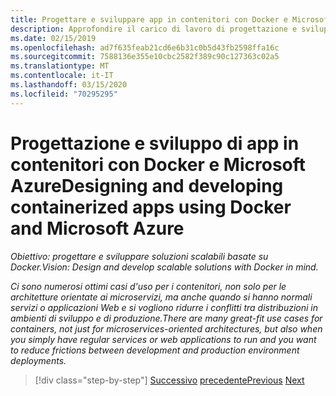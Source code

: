 ```yaml
---
title: Progettare e sviluppare app in contenitori con Docker e Microsoft Azure
description: Approfondire il carico di lavoro di progettazione e sviluppo nel ciclo di vita delle applicazioni Docker.
ms.date: 02/15/2019
ms.openlocfilehash: ad7f635feab21cd6e6b31c0b5d43fb2598ffa16c
ms.sourcegitcommit: 7588136e355e10cbc2582f389c90c127363c02a5
ms.translationtype: MT
ms.contentlocale: it-IT
ms.lasthandoff: 03/15/2020
ms.locfileid: "70295295"
---
```

# <a name="designing-and-developing-containerized-apps-using-docker-and-microsoft-azure"></a><span data-ttu-id="54a68-103">Progettazione e sviluppo di app in contenitori con Docker e Microsoft Azure</span><span class="sxs-lookup"><span data-stu-id="54a68-103">Designing and developing containerized apps using Docker and Microsoft Azure</span></span>

<span data-ttu-id="54a68-104">*Obiettivo: progettare e sviluppare soluzioni scalabili basate su Docker.*</span><span class="sxs-lookup"><span data-stu-id="54a68-104">*Vision: Design and develop scalable solutions with Docker in mind.*</span></span>

<span data-ttu-id="54a68-105">*Ci sono numerosi ottimi casi d'uso per i contenitori, non solo per le architetture orientate ai microservizi, ma anche quando si hanno normali servizi o applicazioni Web e si vogliono ridurre i conflitti tra distribuzioni in ambienti di sviluppo e di produzione.*</span><span class="sxs-lookup"><span data-stu-id="54a68-105">*There are many great-fit use cases for containers, not just for microservices-oriented architectures, but also when you simply have regular services or web applications to run and you want to reduce frictions between development and production environment deployments.*</span></span>

>[!div class="step-by-step"]
><span data-ttu-id="54a68-106">[Successivo](../Microsoft-platform-tools-containerized-apps/index.md)
>[precedente](design-docker-applications.md)</span><span class="sxs-lookup"><span data-stu-id="54a68-106">[Previous](../Microsoft-platform-tools-containerized-apps/index.md)
[Next](design-docker-applications.md)</span></span>
